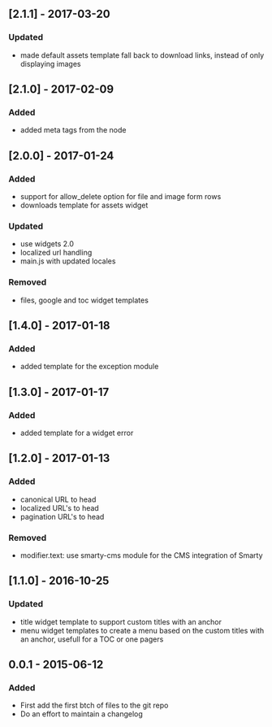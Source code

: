 ## [2.1.1] - 2017-03-20
### Updated
- made default assets template fall back to download links, instead of only displaying images

## [2.1.0] - 2017-02-09
### Added
- added meta tags from the node

## [2.0.0] - 2017-01-24
### Added
- support for allow_delete option for file and image form rows
- downloads template for assets widget
### Updated
- use widgets 2.0
- localized url handling
- main.js with updated locales
### Removed
- files, google and toc widget templates

## [1.4.0] - 2017-01-18
### Added
- added template for the exception module

## [1.3.0] - 2017-01-17
### Added
- added template for a widget error

## [1.2.0] - 2017-01-13
### Added
- canonical URL to head
- localized URL's to head
- pagination URL's to head
### Removed
- modifier.text: use smarty-cms module for the CMS integration of Smarty

## [1.1.0] - 2016-10-25
### Updated
- title widget template to support custom titles with an anchor
- menu widget templates to create a menu based on the custom titles with an anchor, usefull for a TOC or one pagers

## 0.0.1 - 2015-06-12

### Added
- First add the first btch of files to the git repo
- Do an effort to maintain a changelog
